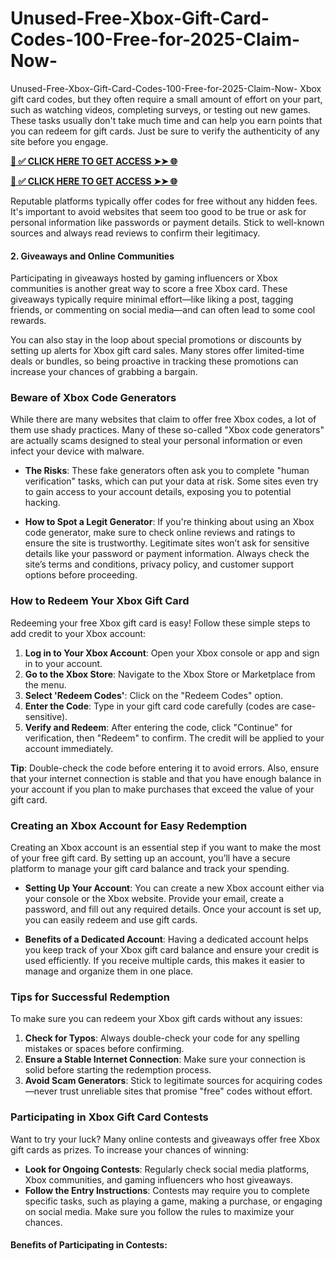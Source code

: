 # Unused-Free-Xbox-Gift-Card-Codes-100-Free-for-2025-Claim-Now-
Unused-Free-Xbox-Gift-Card-Codes-100-Free-for-2025-Claim-Now-
Xbox gift card codes, but they often require a small amount of effort on your part, such as watching videos, completing surveys, or testing out new games. These tasks usually don't take much time and can help you earn points that you can redeem for gift cards. Just be sure to verify the authenticity of any site before you engage.

**[📌 ✅ CLICK HERE TO GET ACCESS ➤➤ 🌐](https://toptoolmy.blogspot.com/)**

**[📌 ✅ CLICK HERE TO GET ACCESS ➤➤ 🌐](https://toptoolmy.blogspot.com/)**

Reputable platforms typically offer codes for free without any hidden fees. It's important to avoid websites that seem too good to be true or ask for personal information like passwords or payment details. Stick to well-known sources and always read reviews to confirm their legitimacy.

#### 2. **Giveaways and Online Communities**
Participating in giveaways hosted by gaming influencers or Xbox communities is another great way to score a free Xbox card. These giveaways typically require minimal effort—like liking a post, tagging friends, or commenting on social media—and can often lead to some cool rewards.

You can also stay in the loop about special promotions or discounts by setting up alerts for Xbox gift card sales. Many stores offer limited-time deals or bundles, so being proactive in tracking these promotions can increase your chances of grabbing a bargain.

### Beware of Xbox Code Generators

While there are many websites that claim to offer free Xbox codes, a lot of them use shady practices. Many of these so-called "Xbox code generators" are actually scams designed to steal your personal information or even infect your device with malware.

- **The Risks**: These fake generators often ask you to complete "human verification" tasks, which can put your data at risk. Some sites even try to gain access to your account details, exposing you to potential hacking.
  
- **How to Spot a Legit Generator**: If you're thinking about using an Xbox code generator, make sure to check online reviews and ratings to ensure the site is trustworthy. Legitimate sites won’t ask for sensitive details like your password or payment information. Always check the site’s terms and conditions, privacy policy, and customer support options before proceeding.

### How to Redeem Your Xbox Gift Card

Redeeming your free Xbox gift card is easy! Follow these simple steps to add credit to your Xbox account:

1. **Log in to Your Xbox Account**: Open your Xbox console or app and sign in to your account.
2. **Go to the Xbox Store**: Navigate to the Xbox Store or Marketplace from the menu.
3. **Select 'Redeem Codes'**: Click on the "Redeem Codes" option.
4. **Enter the Code**: Type in your gift card code carefully (codes are case-sensitive).
5. **Verify and Redeem**: After entering the code, click "Continue" for verification, then "Redeem" to confirm. The credit will be applied to your account immediately.

**Tip**: Double-check the code before entering it to avoid errors. Also, ensure that your internet connection is stable and that you have enough balance in your account if you plan to make purchases that exceed the value of your gift card.

### Creating an Xbox Account for Easy Redemption

Creating an Xbox account is an essential step if you want to make the most of your free gift card. By setting up an account, you’ll have a secure platform to manage your gift card balance and track your spending.

- **Setting Up Your Account**: You can create a new Xbox account either via your console or the Xbox website. Provide your email, create a password, and fill out any required details. Once your account is set up, you can easily redeem and use gift cards.
  
- **Benefits of a Dedicated Account**: Having a dedicated account helps you keep track of your Xbox gift card balance and ensure your credit is used efficiently. If you receive multiple cards, this makes it easier to manage and organize them in one place.

### Tips for Successful Redemption

To make sure you can redeem your Xbox gift cards without any issues:

1. **Check for Typos**: Always double-check your code for any spelling mistakes or spaces before confirming.
2. **Ensure a Stable Internet Connection**: Make sure your connection is solid before starting the redemption process.
3. **Avoid Scam Generators**: Stick to legitimate sources for acquiring codes—never trust unreliable sites that promise "free" codes without effort.

### Participating in Xbox Gift Card Contests

Want to try your luck? Many online contests and giveaways offer free Xbox gift cards as prizes. To increase your chances of winning:

- **Look for Ongoing Contests**: Regularly check social media platforms, Xbox communities, and gaming influencers who host giveaways.
- **Follow the Entry Instructions**: Contests may require you to complete specific tasks, such as playing a game, making a purchase, or engaging on social media. Make sure you follow the rules to maximize your chances.

#### Benefits of Participating in Contests:
